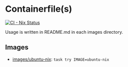 # Containerfile(s)

[![CI - Nix Status](https://github.com/kachick/containers/actions/workflows/ci-nix.yml/badge.svg?branch=main)](https://github.com/kachick/containers/actions/workflows/ci-nix.yml?query=branch%3Amain+)

Usage is written in README.md in each images directory.

## Images

- [images/ubuntu-nix](images/ubuntu-nix): `task try IMAGE=ubuntu-nix`

